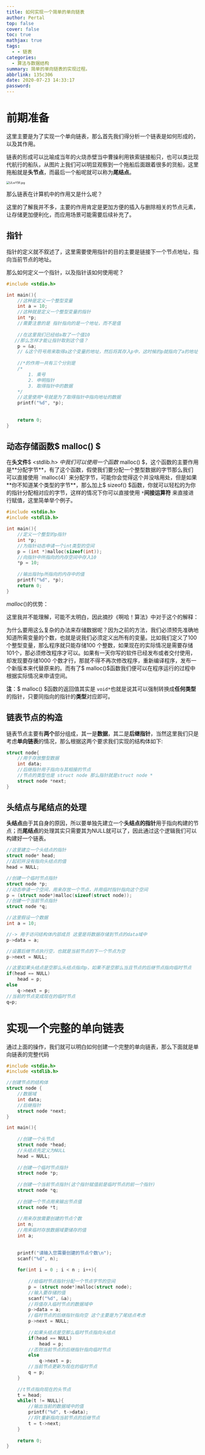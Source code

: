 ```yaml
---
title: 如何实现一个简单的单向链表
author: Pertal
top: false
cover: false
toc: true
mathjax: true
tags:
  - - 链表
categories:
  - 算法与数据结构
summary: 简单的单向链表的实现过程。
abbrlink: 135c306
date: 2020-07-23 14:33:17
password:
---
```


# 前期准备

这里主要是为了实现一个单向链表，那么首先我们得分析一个链表是如何形成的，以及其作用。

链表的形成可以比喻成当年的火烧赤壁当中曹操利用铁索链接船只，也可以类比现代航行的船队，从图片上我们可以明显观察到一个拖船后面跟着很多的货船，这里拖船就是**头节点**，而最后一个船呢就可以称为**尾结点**。

<img src="https://s1.ax1x.com/2020/07/23/ULwY5R.jpg" alt="ULwY5R.jpg" style="zoom:50%;" />

那么链表在计算机中的作用又是什么呢？

这里的了解我并不多，主要的作用肯定是更加方便的插入与删除相关的节点元素，让存储更加便利化，而应用场景可能需要后续补充了。

## 指针

指针的定义就不叙述了，这里需要使用指针的目的主要是链接下一个节点地址，指向当前节点的地址。

那么如何定义一个指针，以及指针该如何使用呢？

```c
#include <stdio.h>

int main(){
    //这种是定义一个整型变量
    int a = 10;
    //这种就是定义一个整型变量的指针
    int *p;
    //需要注意的是 指针指向的是一个地址，而不是值
    
    //在这里我们已经给a取了一个值10
   //那么怎样才能让指针取到这个值？
    p = &a;
    // &这个符号用来取得a这个变量的地址，然后将其存入p中，这时候的p就指向了a的地址
    
    //*的作用一共有三个分别是
    /*
    	1. 乘号  
    	2. 申明指针
    	3. 取得指针中的数据
    */
    //这里使用*号就是为了取得指针中指向地址的数据
    printf("%d", *p);
    
    
    return 0;
}
```



## 动态存储函数$ malloc() $

在**头文件**$ <stdlib.h> $中我们可以使用一个函数$ malloc() $，这个函数的主要作用是**分配字节**，有了这个函数，假使我们要分配一个整型数据的字节那么我们可以直接使用  `malloc(4)` 来分配字节，可能你会觉得这个并没啥用处，但是如果**你不知道某个类型的字节**，那么加上$ sizeof() $函数，你就可以轻松的为你的指针分配相对应的字节，这样的情况下你可以直接使用 `*`**间接运算符** 来直接进行赋值，这里简单举个例子。

```c
#include <stdio.h>
#include <stdlib.h>

int main(){
    //定义一个整型的p指针
	int *p;
    //为指针动态申请一个int类型的空间
    p = (int *)malloc(sizeof(int));
    //向指针中所指向的内存空间中存入10
    *p = 10;
    
    //输出指针p所指向的内存中的值
    printf("%d", *p);
	return 0;
}
```

$malloc()$的优势：

这里我并不能理解，可能不太明白，因此摘抄《啊哈！算法》中对于这个的解释：

为什么要用这么复杂的办法来存储数据呢？因为之前的方法，我们必须预先准确地知道所需变量的个数，也就是说我们必须定义出所有的变量。比如我们定义了100 个整型变量，那么程序就只能存储100 个整数，如果现在的实际情况是需要存储101个，那必须修改程序才可以。如果有一天你写的软件已经发布或者交付使用，却发现要存储1000 个数才行，那就不得不再次修改程序，重新编译程序，发布一个新版本来代替原来的。而有了$ malloc()$函数我们便可以在程序运行的过程中根据实际情况来申请空间。

**注**：$ malloc() $函数的返回值其实是 `void*`也就是说其可以强制转换成**任何类型**的指针，只要同指向的指针的**类型**对应即可。



## 链表节点的构造

链表节点主要有**两个**部分组成，其一是**数据**，其二是**后继指针**，当然这里我们只是考虑**单向链表**的情况，那么根据这两个要求我们实现的结构体如下:

```c
struct node{
	//用于存放整型数据
	int data;
	//后继指针用于指向与其相接的节点
	//节点的类型也是 struct node 那么指针就是struct node *
	struct node *next;
}
```



## 头结点与尾结点的处理

**头结点**由于其自身的原因，所以要单独先建立一个**头结点的指针**用于指向构建的节点；而**尾结点**的处理其实只需要其为NULL就可以了，因此通过这个逻辑我们可以构建好一个链表。

```c
//这里建立一个头结点的指针
struct node* head;
//起初并没有指向头结点的值
head = NULL;

//创建一个临时节点指针
struct node *p;
//动态申请一个空间，用来存放一个节点，并用临时指针指向这个空间
p = (struct node*)malloc(sizeof(struct node));
//创建一个当前节点指针
struct node *q;

//这里假设一个数据
int a = 10;

//-> 用于访问结构体内部成员 这里是将数据存储到节点的data域中
p->data = a;

//设置后继节点执行空，也就是当前节点的下一个节点为空
p->next = NULL;

//这里如果头结点是空那么头结点指向p，如果不是空那么当且节点的后继节点指向临时节点
if(head == NULL)
	head = p;
else
	q->next = p;
//当前的节点变成现在的临时节点
q=p;

```



# 实现一个完整的单向链表

通过上面的操作，我们就可以明白如何创建一个完整的单向链表，那么下面就是单向链表的完整代码

```c
#include <stdio.h>
#include <stdlib.h>

//创建节点的结构体
struct node {
    //数据域
    int data;
    //后继指针
    struct node *next;
}

int main(){
    
    //创建一个头节点
    struct node *head;
    //头结点先定义为NULL
    head = NULL;
    
    //创建一个临时节点指针
    struct node *p;
    
    //创建一个当前节点指针(这个指针赋值前是临时节点的前一个指针)
	struct node *q;
    
    //创建一个节点用来输出节点值
    struct node *t;
    
    //用来存放需要创建的节点个数
    int n;
    //用来临时存放数据域要储存的值
    int a;
    
    
    printf("请输入您需要创建的节点个数\n");
    scanf("%d", n);
    
    for(int i = 0 ; i < n ; i++){
		
        //给临时节点指针分配一个节点字节的空间
        p = (struct node*)malloc(struct node);
        //输入要存储的值
        scanf("%d", &a);
        //将值存入临时节点的数据域中
        p->data = a;
        //临时节点的后继指针指向空 这个主要是为了尾结点考虑
        p->next = NULL;
        
        //如果头结点是空那么临时节点指向头结点
        if(head == NULL)
            head = p;
       	//否则当前节点的后继指针指向临时节点
        else
            q->next = p;
        //当前节点更新为现在的临时节点
        q = p;
    }
    
    //t节点指向现在的头节点
    t = head;
    while(t != NULL){
        //输出当前的数据域中的值
        printf("%d", t->data);
        //将t重新指向当前节点的后继节点
      	t = t->next;
    }
    
    return 0;
}
```

